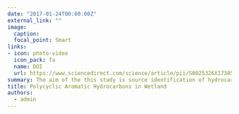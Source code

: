 ```yaml
---
date: "2017-01-24T00:00:00Z"
external_link: ""
image:
  caption: 
  focal_point: Smart
links:
- icon: photo-video
  icon_pack: fa
  name: DOI
  url: https://www.sciencedirect.com/science/article/pii/S0025326X17305969
summary: The aim of the this study is source identification of hydrocarbons in Shadegan wetland by applying different source apportionment methods so that appropriate measures can be considered for pollution prevention and risk management. A multi-criteria approach is needed to differentiate biogenic compositions from petroleum hydrocarbons. 
title: Polycyclic Aromatic Hydrocarbons in Wetland
authors: 
  - admin
---
```

